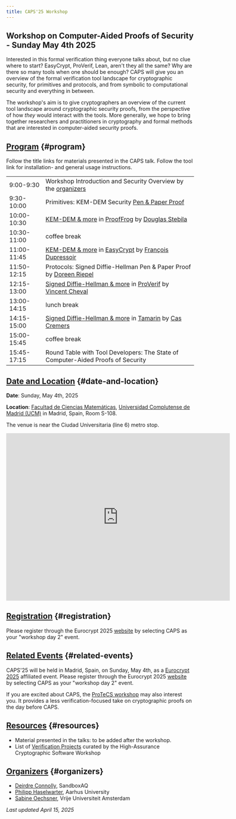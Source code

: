 ```yaml
---
title: CAPS'25 Workshop
---
```


## Workshop on Computer-Aided Proofs of Security - Sunday May 4th 2025

Interested in this formal verification thing everyone talks about, but no
clue where to start? EasyCrypt, ProVerif, Lean, aren't they all the same? Why
are there so many tools when one should be enough? CAPS will give you an
overview of the formal verification tool landscape for cryptographic
security, for primitives and protocols, and from symbolic to computational
security and everything in between.

The workshop's aim is to give cryptographers an overview of the current tool
landscape around cryptographic security proofs, from the perspective of how
*they* would interact with the tools. More generally, we hope to bring
together researchers and practitioners in cryptography and formal methods
that are interested in computer-aided security proofs.

## [Program](#program) {#program}

Follow the title links for materials presented in the CAPS talk. Follow the tool link for installation- and general usage instructions.

|             |                                                                                                                                                         |
|-------------|---------------------------------------------------------------------------------------------------------------------------------------------------------|
| 9:00-9:30   | Workshop Introduction and Security Overview by the [organizers](#organizers)                                                                                                               |
| 9:30-10:00   | Primitives: KEM-DEM Security [Pen & Paper Proof](https://garbledcircus.com/kemdem/left-right)                                                                                                          |
| 10:00-10:30  | [KEM-DEM & more](https://github.com/proof-ladders/asymmetric-ladder/tree/main/kemdem/ProofFrog) in [ProofFrog](https://prooffrog.github.io/) by [Douglas Stebila](https://www.douglas.stebila.ca/)                                       |
| 10:30-11:00 | coffee break                                                                                                                                            |
| 11:00-11:45 | [KEM-DEM & more](https://github.com/proof-ladders/asymmetric-ladder/blob/main/kemdem/KEMDEM.ec) in [EasyCrypt](https://www.easycrypt.info/) by [François Dupressoir](https://fdupress.net/)                                              |
| 11:50-12:15 | Protocols: Signed Diffie-Hellman Pen & Paper Proof by [Doreen Riepel](https://doreenriepel.me/)                                                         |
| 12:15-13:00 | [Signed Diffie-Hellman & more](https://github.com/proof-ladders/protocol-ladder/blob/main/signedDH/signedDH.pv) in [ProVerif](https://bblanche.gitlabpages.inria.fr/proverif/) by [Vincent Cheval](https://chevalvi.gitlabpages.inria.fr/chevalvi/) |
| 13:00-14:15 | lunch break                                                                                                                                             |
| 14:15-15:00 | [Signed Diffie-Hellman & more](https://github.com/proof-ladders/protocol-ladder/blob/main/signedDH/signedDH.spthy) in [Tamarin](https://tamarin-prover.com/) by [Cas Cremers](https://cispa.saarland/group/cremers/index.html)                         |
| 15:00-15:45 | coffee break                                                                                                                                            |
| 15:45-17:15 | Round Table with Tool Developers: The State of Computer-Aided Proofs of Security                                                                        |


## [Date and Location](#date-and-location) {#date-and-location}

**Date**: Sunday, May 4th, 2025

**Location**: [Facultad de Ciencias Matemáticas](https://www.ucm.es/mathematics/how-to-get-to-the-faculty),
[Universidad Complutense de Madrid (UCM)](https://maps.app.goo.gl/dcYnGPhjSZ4Bebh37) in Madrid, Spain, Room S-108.

The venue is near the Ciudad Universitaria (line 6) metro stop.

<iframe
src="https://www.google.com/maps/embed?pb=!1m18!1m12!1m3!1d3036.1688322730834!2d-3.728445122740989!3d40.449400053648276!2m3!1f0!2f0!3f0!3m2!1i1024!2i768!4f13.1!3m3!1m2!1s0xd422835b0e00927%3A0x8769bdbdc6a42ac1!2sPl.%20de%20las%20Ciencias%2C%203%2C%20Moncloa%20-%20Aravaca%2C%2028040%20Madrid%2C%20Spain!5e0!3m2!1sen!2sbg!4v1742897908470!5m2!1sen!2sbg"
width="600" height="450" style="border:0;" allowfullscreen="" loading="lazy"
referrerpolicy="no-referrer-when-downgrade"></iframe>

## [Registration](#registration) {#registration}

Please register through the Eurocrypt 2025
[website](https://eurocrypt.iacr.org/2025/registration.php) by selecting CAPS
as your "workshop day 2" event.

## [Related Events](#related-events) {#related-events}

CAPS'25 will be held in Madrid, Spain, on Sunday, May 4th, as a
[Eurocrypt 2025](https://eurocrypt.iacr.org/2025/) affiliated event.
Please register through the Eurocrypt 2025 [website](https://eurocrypt.iacr.org/2025/registration.php)
by selecting CAPS as your "workshop day 2" event.

If you are excited about CAPS, the [ProTeCS workshop](https://protecs-workshop.gitlab.io/)
may also interest you. It provides a less verification-focused take on cryptographic
proofs on the day before CAPS.

## [Resources](#resources) {#resources}

- Material presented in the talks: to be added after the workshop.
- List of [Verification Projects](https://www.hacs-workshop.org/links.html) curated by the High-Assurance Cryptographic Software Workshop

## [Organizers](#organizers) {#organizers}

- [Deirdre Connolly](https://durumcrustulum.com/), SandboxAQ
- [Philipp Haselwarter](https://haselwarter.org/), Aarhus University
- [Sabine Oechsner](https://soechsner.de/), Vrije Universiteit Amsterdam


_Last updated April 15, 2025_

